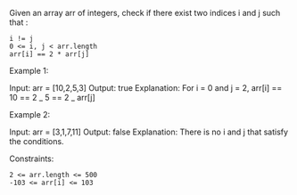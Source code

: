 Given an array arr of integers, check if there exist two indices i and j such that :

    i != j
    0 <= i, j < arr.length
    arr[i] == 2 * arr[j]

Example 1:

Input: arr = [10,2,5,3]
Output: true
Explanation: For i = 0 and j = 2, arr[i] == 10 == 2 _ 5 == 2 _ arr[j]

Example 2:

Input: arr = [3,1,7,11]
Output: false
Explanation: There is no i and j that satisfy the conditions.

Constraints:

    2 <= arr.length <= 500
    -103 <= arr[i] <= 103
